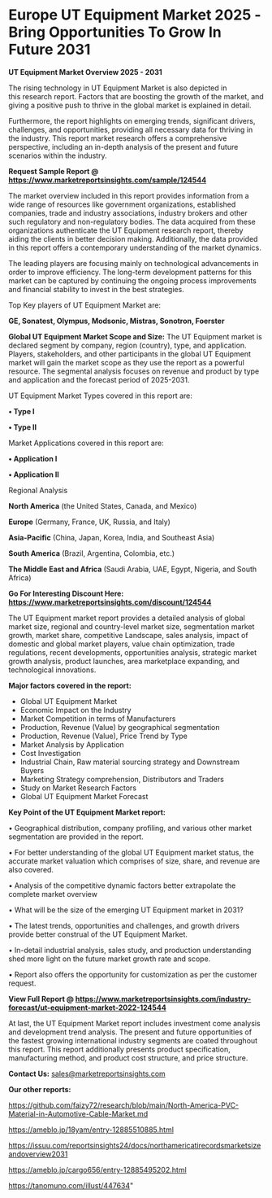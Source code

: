 # Europe UT Equipment Market 2025 -Bring Opportunities To Grow In Future 2031

<Strong> UT Equipment Market Overview 2025 - 2031</strong>

The rising technology in UT Equipment Market is also depicted in this research report. Factors that are boosting the growth of the market, and giving a positive push to thrive in the global market is explained in detail.

Furthermore, the report highlights on emerging trends, significant drivers, challenges, and opportunities, providing all necessary data for thriving in the industry. This report market research offers a comprehensive perspective, including an in-depth analysis of the present and future scenarios within the industry.

<strong>Request Sample Report @ <a href=https://www.marketreportsinsights.com/sample/124544>https://www.marketreportsinsights.com/sample/124544</a></strong>

The market overview included in this report provides information from a wide range of resources like government organizations, established companies, trade and industry associations, industry brokers and other such regulatory and non-regulatory bodies. The data acquired from these organizations authenticate the UT Equipment research report, thereby aiding the clients in better decision making. Additionally, the data provided in this report offers a contemporary understanding of the market dynamics.

The leading players are focusing mainly on technological advancements in order to improve efficiency. The long-term development patterns for this market can be captured by continuing the ongoing process improvements and financial stability to invest in the best strategies.

Top Key players of UT Equipment Market are:

<strong>GE, Sonatest, Olympus, Modsonic, Mistras, Sonotron, Foerster</strong>

<strong><b>Global UT Equipment Market Scope and Size:</b></strong>
The UT Equipment market is declared segment by company, region (country), type, and application. Players, stakeholders, and other participants in the global UT Equipment market will gain the market scope as they use the report as a powerful resource. The segmental analysis focuses on revenue and product by type and application and the forecast period of 2025-2031.

UT Equipment Market Types covered in this report are:

<strong>• Type I

• Type II</strong>

Market Applications covered in this report are:

<strong>• Application I

• Application II</strong> 

Regional Analysis

<strong>North America</strong> (the United States, Canada, and Mexico)

<strong>Europe</strong> (Germany, France, UK, Russia, and Italy)

<strong>Asia-Pacific</strong> (China, Japan, Korea, India, and Southeast Asia)

<strong>South America</strong> (Brazil, Argentina, Colombia, etc.)

<strong>The Middle East and Africa</strong> (Saudi Arabia, UAE, Egypt, Nigeria, and South Africa)

<strong>Go For Interesting Discount Here: <a href=https://www.marketreportsinsights.com/discount/124544>https://www.marketreportsinsights.com/discount/124544</a></strong>

The UT Equipment market report provides a detailed analysis of global market size, regional and country-level market size, segmentation market growth, market share, competitive Landscape, sales analysis, impact of domestic and global market players, value chain optimization, trade regulations, recent developments, opportunities analysis, strategic market growth analysis, product launches, area marketplace expanding, and technological innovations.

<strong><b>Major factors covered in the report:</b></strong>
<ul>
  <li>Global UT Equipment Market </li>
  <li>Economic Impact on the Industry</li>
  <li>Market Competition in terms of Manufacturers</li>
  <li>Production, Revenue (Value) by geographical segmentation</li>
  <li>Production, Revenue (Value), Price Trend by Type</li>
  <li>Market Analysis by Application</li>
  <li>Cost Investigation</li>
  <li>Industrial Chain, Raw material sourcing strategy and Downstream Buyers</li>
  <li>Marketing Strategy comprehension, Distributors and Traders</li>
  <li>Study on Market Research Factors</li>
  <li>Global UT Equipment Market Forecast</li>
</ul>

<strong><b>Key Point of the UT Equipment Market report:</b></strong>

• Geographical distribution, company profiling, and various other market segmentation are provided in the report.

• For better understanding of the global UT Equipment market status, the accurate market valuation which comprises of size, share, and revenue are also covered.

• Analysis of the competitive dynamic factors better extrapolate the complete market overview

• What will be the size of the emerging UT Equipment market in 2031?

• The latest trends, opportunities and challenges, and growth drivers provide better construal of the UT Equipment Market.

• In-detail industrial analysis, sales study, and production understanding shed more light on the future market growth rate and scope.

• Report also offers the opportunity for customization as per the customer request.

<strong><b>View Full Report @ <a href=https://www.marketreportsinsights.com/industry-forecast/ut-equipment-market-2022-124544>https://www.marketreportsinsights.com/industry-forecast/ut-equipment-market-2022-124544</a></b></strong>


At last, the UT Equipment Market report includes investment come analysis and development trend analysis. The present and future opportunities of the fastest growing international industry segments are coated throughout this report. This report additionally presents product specification, manufacturing method, and product cost structure, and price structure.

<strong>Contact Us:</strong>
sales@marketreportsinsights.com

<strong>Our other reports:</strong>

<a href=https://github.com/faizy72/research/blob/main/North-America-PVC-Material-in-Automotive-Cable-Market.md>https://github.com/faizy72/research/blob/main/North-America-PVC-Material-in-Automotive-Cable-Market.md</a>

<a href=https://ameblo.jp/18yam/entry-12885510885.html>https://ameblo.jp/18yam/entry-12885510885.html</a>

<a href=https://issuu.com/reportsinsights24/docs/northamericatirecordsmarketsizeandoverview2031>https://issuu.com/reportsinsights24/docs/northamericatirecordsmarketsizeandoverview2031</a>

<a href=https://ameblo.jp/cargo656/entry-12885495202.html>https://ameblo.jp/cargo656/entry-12885495202.html</a>

<a href=https://tanomuno.com/illust/447634>https://tanomuno.com/illust/447634</a>"
